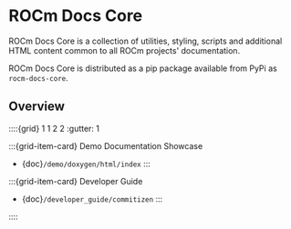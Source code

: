 # ROCm Docs Core

ROCm Docs Core is a collection of utilities, styling, scripts and additional
HTML content common to all ROCm projects' documentation.

ROCm Docs Core is distributed as a pip package available from PyPi as
`rocm-docs-core`.

## Overview

::::{grid} 1 1 2 2
:gutter: 1

:::{grid-item-card} Demo Documentation Showcase
- {doc}`/demo/doxygen/html/index`
:::

:::{grid-item-card} Developer Guide
- {doc}`/developer_guide/commitizen`
:::

::::
